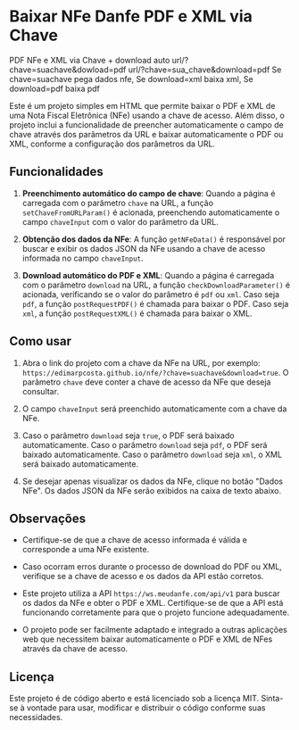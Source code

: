 # Baixar NFe Danfe PDF e XML via Chave

 PDF NFe e XML via Chave + download auto url/?chave=suachave&dowload=pdf
url/?chave=sua_chave&download=pdf Se chave=suachave pega dados nfe, Se download=xml baixa xml, Se download=pdf baixa pdf

Este é um projeto simples em HTML que permite baixar o PDF e XML de uma Nota Fiscal Eletrônica (NFe) usando a chave de acesso. Além disso, o projeto inclui a funcionalidade de preencher automaticamente o campo de chave através dos parâmetros da URL e baixar automaticamente o PDF ou XML, conforme a configuração dos parâmetros da URL.

## Funcionalidades

1. **Preenchimento automático do campo de chave**: Quando a página é carregada com o parâmetro `chave` na URL, a função `setChaveFromURLParam()` é acionada, preenchendo automaticamente o campo `chaveInput` com o valor do parâmetro da URL.

2. **Obtenção dos dados da NFe**: A função `getNFeData()` é responsável por buscar e exibir os dados JSON da NFe usando a chave de acesso informada no campo `chaveInput`.

3. **Download automático do PDF e XML**: Quando a página é carregada com o parâmetro `download` na URL, a função `checkDownloadParameter()` é acionada, verificando se o valor do parâmetro é `pdf` ou `xml`. Caso seja `pdf`, a função `postRequestPDF()` é chamada para baixar o PDF. Caso seja `xml`, a função `postRequestXML()` é chamada para baixar o XML.

## Como usar

1. Abra o link do projeto com a chave da NFe na URL, por exemplo: `https://edimarpcosta.github.io/nfe/?chave=suachave&download=true`. O parâmetro `chave` deve conter a chave de acesso da NFe que deseja consultar.

2. O campo `chaveInput` será preenchido automaticamente com a chave da NFe.

3. Caso o parâmetro `download` seja `true`, o PDF será baixado automaticamente. Caso o parâmetro `download` seja `pdf`, o PDF será baixado automaticamente. Caso o parâmetro `download` seja `xml`, o XML será baixado automaticamente.

4. Se desejar apenas visualizar os dados da NFe, clique no botão "Dados NFe". Os dados JSON da NFe serão exibidos na caixa de texto abaixo.

## Observações

- Certifique-se de que a chave de acesso informada é válida e corresponde a uma NFe existente.

- Caso ocorram erros durante o processo de download do PDF ou XML, verifique se a chave de acesso e os dados da API estão corretos.

- Este projeto utiliza a API `https://ws.meudanfe.com/api/v1` para buscar os dados da NFe e obter o PDF e XML. Certifique-se de que a API está funcionando corretamente para que o projeto funcione adequadamente.

- O projeto pode ser facilmente adaptado e integrado a outras aplicações web que necessitem baixar automaticamente o PDF e XML de NFes através da chave de acesso.

## Licença

Este projeto é de código aberto e está licenciado sob a licença MIT. Sinta-se à vontade para usar, modificar e distribuir o código conforme suas necessidades.

